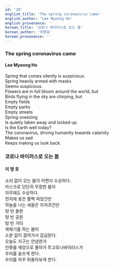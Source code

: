```yaml
---
id: '20'
english_title: 'The spring coronavirus came'
english_author: 'Lee Myeong Ho'
english_provenance: ''
korean_title: '코로나 바이러스로 오는 봄'
korean_author: '이명호'
korean_provenance: ''
---
```


### The spring coronavirus came

#### Lee Myeong Ho

Spring that comes silently is suspicious.\
Spring heavily armed with masks\
Seems suspicious.\
Flowers are in full bloom around the world, but\
Birds flying in the sky are chirping, but\
Empty fields\
Empty parks\
Empty streets\
Spring sneezing\
Is quietly taken away and locked up.\
Is the Earth well today?\
The coronavirus, driving humanity towards calamity\
Makes us sad\
Keeps making us look back.

### 코로나 바이러스로 오는 봄

#### 이 명 호

소리 없이 오는 봄이 어쩐지 수상하다.\
마스크로 단단히 무장한 봄이\
아무래도 수상하다.\
천지에 꽃은 활짝 피었건만\
하늘을 나는 새들은 지저귀건만\
텅 빈 들판\
텅 빈 공원\
텅 빈 거리\
재채기를 하는 봄이\
소문 없이 끌려가서 감금된다.\
오늘도 지구는 안녕한가\
인류를 재앙으로 몰아가 투고로나바이러스가\
우리를 슬프게 한다.\
우리를 자꾸 뒤돌아보게 한다.
